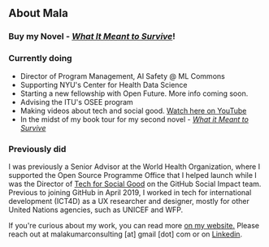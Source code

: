 ## About Mala

### Buy my Novel - [_What It Meant to Survive_](https://malakumar.com/writing/what-it-meant-to-survive)!

### Currently doing

- Director of Program Management, AI Safety @ ML Commons
- Supporting NYU's Center for Health Data Science
- Starting a new fellowship with Open Future. More info coming soon.
- Advising the ITU's OSEE program
- Making videos about tech and social good. <a href="https://www.youtube.com/@MalaKumar4" target="_blank">Watch here on YouTube</a>
- In the midst of my book tour for my second novel - <em><a href="https://malakumar.com/writing/what-it-meant-to-survive" target="_blank">What it Meant to Survive</a></em>

### Previously did

I was previously a Senior Advisor at the World Health Organization, where I supported the Open Source Programme Office that I helped launch while I was the Director of [Tech for Social Good](https://web.archive.org/web/20230330200002/https://socialimpact.github.com/tech-for-social-good/) on the GitHub Social Impact team. Previous to joining GitHub in April 2019, I worked in tech for international development (ICT4D) as a UX researcher and designer, mostly for other United Nations agencies, such as UNICEF and WFP. 

If you're curious about my work, you can read more <a href="https://malakumar.com" target="_blank">on my website.</a> Please reach out at malakumarconsulting [at] gmail [dot] com or on <a href="https://linkedin.com/in/malakumar" target="_blank">Linkedin</a>.
